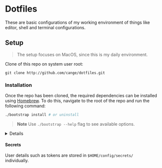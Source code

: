 # Dotfiles

These are basic configurations of my working environment of things like editor,
shell and terminal configurations.

## Setup

> The setup focuses on MacOS, since this is my daily environment.

Clone of this repo on system user root:

```shell
git clone http://github.com/cange/dotfiles.git
```

### Installation

Once the repo has been cloned, the required dependencies can be installed using
[Homebrew](https://brew.sh/). To do this, navigate to the root of the repo and
run the following command:

```sh
./bootstrap install # or uninstall
```

> **Note** Use `./bootstrap --help` flag to see available options.

<details>
  <summary>Details</summary>

Each tool directory can contain a `Brewfile` and a `links.prop` file for
symlinks. These files then contain individual settings of the particular tool.
The mapping of a `links.prop` definition is done by `<source>=<destination>`
assignment per line.

</details>

#### Secrets

User details such as tokens are stored in `$HOME/config/secrets/` individually.
